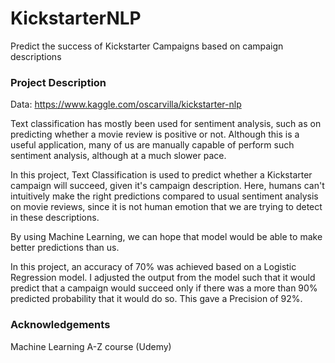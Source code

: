 # KickstarterNLP
Predict the success of Kickstarter Campaigns based on campaign descriptions

### Project Description

Data: https://www.kaggle.com/oscarvilla/kickstarter-nlp

Text classification has mostly been used for sentiment analysis, such as on predicting whether a movie review is positive or not.
Although this is a useful application, many of us are manually capable of perform such sentiment analysis, although at a much
slower pace. 

In this project, Text Classification is used to predict whether a Kickstarter campaign will succeed, given it's campaign
description. Here, humans can't intuitively make the right predictions compared to usual sentiment analysis on movie reviews,
since it is not human emotion that we are trying to detect in these descriptions. 

By using Machine Learning, we can hope that model would be able to make better predictions than us. 

In this project, an accuracy of 70% was achieved based on a Logistic Regression model. I adjusted the output from the model 
such that it would predict that a campaign would succeed only if there was a more than 90% predicted probability that it would
do so. This gave a Precision of 92%. 

### Acknowledgements 

Machine Learning A-Z course (Udemy)


